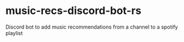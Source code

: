 # music-recs-discord-bot-rs
Discord bot to add music recommendations from a channel to a spotify playlist
